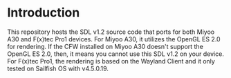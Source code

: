 # Introduction
This repository hosts the SDL v1.2 source code that ports for both Miyoo A30 and F(x)tec Pro1 devices. For Miyoo A30, it utilizes the OpenGL ES 2.0 for rendering. If the CFW installed on Miyoo A30 doesn't support the OpenGL ES 2.0, then, it means you cannot use this SDL v1.2 on your device. For F(x)tec Pro1, the rendering is based on the Wayland Client and it only tested on Sailfish OS with v4.5.0.19.
